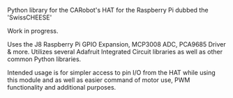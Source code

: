Python library for the CARobot's HAT for the Raspberry Pi dubbed the 'SwissCHEESE'

Work in progress.

Uses the J8 Raspberry Pi GPIO Expansion, MCP3008 ADC, PCA9685 Driver & more.
Utilizes several Adafruit Integrated Circuit libraries as well as other common Python libraries.

Intended usage is for simpler access to pin I/O from the HAT while using this module and as well as easier command of motor use, PWM functionality and additional purposes. 
